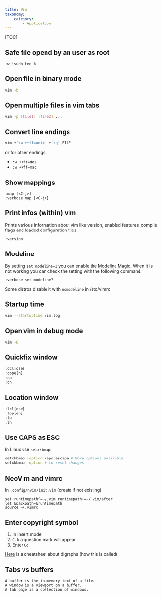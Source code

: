 ```yaml
---
title: Vim
taxonomy:
    category:
        - Application
---
```


[TOC]

## Safe file opend by an user as root
```vimscript
:w !sudo tee %
```

## Open file in binary mode
```bash
vim -b
```

## Open multiple files in vim tabs
```bash
vim -p [file1] [file2] ...
```

## Convert line endings

```sh
vim +':w ++ff=unix' +':q' FILE
```

or for other endings

- `:w ++ff=dos`
- `:w ++ff=mac`

## Show mappings

```
:map [<C-j>]
:verbose map [<C-j>]
```

## Print infos (within) vim
Prints various information about vim like version, enabled features, compile flags and loaded configuration files.
```
:version
```

## Modeline
By setting `set modeline=1` you can enable the [Modeline Magic](http://vim.wikia.com/wiki/Modeline_magic). When it is not working you can check the setting with the following command:
```
:verbose set modeline?
```
Some distros disable it with `nomodeline` in /etc/vimrc

## Startup time
```bash
vim --startuptime vim.log
```

## Open vim in debug mode
```bash
vim -D
```

## Quickfix window

```bash
:ccl[ose]
:cope[n]
:cp
:cn
```

## Location window

```bash
:lcl[ose]
:lop[en]
:lp
:ln
```

## Use CAPS as ESC

In Linux use `setxkbmap`:

```bash
setxkbmap -option caps:escape # More options available
setxkbmap -option # to reset changes
```

## NeoVim and vimrc

In `.config/nvim/init.vim` (create if not existing)

```vim
set runtimepath^=~/.vim runtimepath+=~/.vim/after
let &packpath=&runtimepath
source ~/.vimrc
```

## Enter copyright symbol

1. In insert mode
2. `C-k` a question mark will appear
3. Enter `Co`

[Here](https://devhints.io/vim-digraphs) is a cheatsheet about digraphs (how this is called)

## Tabs vs buffers
    A buffer is the in-memory text of a file.
    A window is a viewport on a buffer.
    A tab page is a collection of windows.
